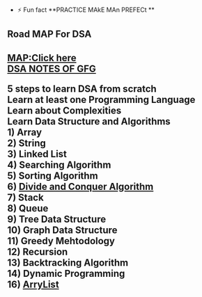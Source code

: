 - ⚡ Fun fact **PRACTICE MAkE MAn PREFECt **
<html>
  <head>
    </head>
  <body>
    <h2> Road MAP For DSA  <h2>
<a  href="https://whimsical.com/dsa-4-placement-by-love-babbar-C7JX2fJ8hprv9ivEHkArjD"   > MAP:Click here   </a> <br>
<a href="https://www.geeksforgeeks.org/the-ultimate-beginners-guide-for-dsa/">  DSA NOTES OF GFG   </a>
<p> 
 5 steps to learn DSA from scratch <br>
    Learn at least one Programming Language <br>
    Learn about Complexities <br>
    Learn Data Structure and Algorithms <br>
    1) Array  <br>
    2) String <br> 
    3) Linked List<br>
    4) Searching Algorithm <br>
    5) Sorting Algorithm <br> 
    6)           <a href="https://github.com/Nishitbaria/Data-Structure-Algorithm-Java/tree/main/Divied%20and%20Conquer">                Divide and Conquer                    Algorithm                   </a>               <br>
    7) Stack <br>
    8) Queue <br>
    9) Tree Data Structure <br> 
    10) Graph Data Structure  <br> 
    11) Greedy Mehtodology  <br> 
    12) Recursion  <br>  
    13) Backtracking Algorithm  <br>  
    14) Dynamic Programming       <br> 
    16)   <a href="https://github.com/Nishitbaria/Data-Structure-Algorithm-Java/tree/main/ArryList">            ArryList  </a>  <br> 
</p>
</body>
  </html>
